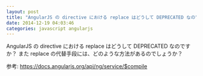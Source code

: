```yaml
---
layout: post
title: "AngularJS の directive における replace はどうして DEPRECATED なのですか？"
date: 2014-12-19 04:03:46
categories: javascript angularjs
---
```

<p>AngularJS の directive における replace はどうして DEPRECATED なのですか？
また replace の代替手段には、どのような方法があるのでしょうか？</p>

<p>参考: <a href="https://docs.angularjs.org/api/ng/service/$compile" rel="nofollow">https://docs.angularjs.org/api/ng/service/$compile</a></p>
